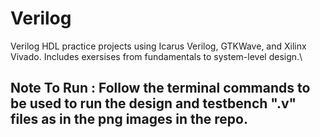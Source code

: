 # Verilog
Verilog HDL practice projects using Icarus Verilog, GTKWave, and Xilinx Vivado. Includes exersises from fundamentals to system-level design.\
## Note To Run : Follow the terminal commands to be used to run the design and testbench ".v" files as in the png images in the repo.
